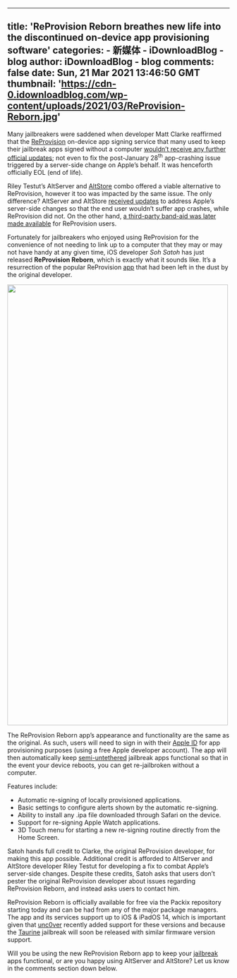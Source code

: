 
---
title: 'ReProvision Reborn breathes new life into the discontinued on-device app provisioning software'
categories: 
    - 新媒体
    - iDownloadBlog - blog
author: iDownloadBlog - blog
comments: false
date: Sun, 21 Mar 2021 13:46:50 GMT
thumbnail: 'https://cdn-0.idownloadblog.com/wp-content/uploads/2021/03/ReProvision-Reborn.jpg'
---

<div>   
<p>Many jailbreakers were saddened when developer Matt Clarke reaffirmed that the <a href="https://www.idownloadblog.com/tag/reprovision">ReProvision</a> on-device app signing service that many used to keep their jailbreak apps signed without a computer <a href="https://www.idownloadblog.com/2021/02/02/reprovision-discontinued/">wouldn’t receive any further official updates</a>; not even to fix the post-January 28<sup>th</sup> app-crashing issue triggered by a server-side change on Apple’s behalf. It was henceforth officially EOL (end of life).</p>
<p>Riley Testut’s AltServer and <a href="https://www.idownloadblog.com/tag/altstore">AltStore</a> combo offered a viable alternative to ReProvision, however it too was impacted by the same issue. The only difference? AltServer and AltStore <a href="https://www.idownloadblog.com/2021/02/02/altstore-updated-to-fix-app-crash/">received updates</a> to address Apple’s server-side changes so that the end user wouldn’t suffer app crashes, while ReProvision did not. On the other hand, <a href="https://www.idownloadblog.com/2021/02/11/reprovisionfix/">a third-party band-aid was later made available</a> for ReProvision users.</p>

<p><span id="more-858374"></span></p>
<p>Fortunately for jailbreakers who enjoyed using ReProvision for the convenience of not needing to link up to a computer that they may or may not have handy at any given time, iOS developer <em>Soh Satoh</em> has just released <strong>ReProvision Reborn</strong>, which is exactly what it sounds like. It’s a resurrection of the popular ReProvision <a href="https://www.idownloadblog.com/tag/jailbreak-apps-tweaks">app</a> that had been left in the dust by the original developer.</p>
<p><img loading="lazy" class="aligncenter wp-image-858375" src="https://cdn-0.idownloadblog.com/wp-content/uploads/2021/03/ReProvision-Reborn.jpg" alt width="500" height="1000" srcset="https://cdn-0.idownloadblog.com/wp-content/uploads/2021/03/ReProvision-Reborn.jpg 1000w, https://cdn-0.idownloadblog.com/wp-content/uploads/2021/03/ReProvision-Reborn-108x215.jpg 108w, https://cdn-0.idownloadblog.com/wp-content/uploads/2021/03/ReProvision-Reborn-768x1536.jpg 768w, https://cdn-0.idownloadblog.com/wp-content/uploads/2021/03/ReProvision-Reborn-250x500.jpg 250w" sizes="(max-width: 500px) 100vw, 500px" referrerpolicy="no-referrer"></p>
<p>The ReProvision Reborn app’s appearance and functionality are the same as the original. As such, users will need to sign in with their <a href="https://www.idownloadblog.com/tag/apple-id">Apple ID</a> for app provisioning purposes (using a free Apple developer account). The app will then automatically keep <a href="https://www.idownloadblog.com/2019/11/21/types-of-jailbreaks/">semi-untethered</a> jailbreak apps functional so that in the event your device reboots, you can get re-jailbroken without a computer.</p>
<p>Features include:</p>
<ul>
<li>Automatic re-signing of locally provisioned applications.</li>
<li>Basic settings to configure alerts shown by the automatic re-signing.</li>
<li>Ability to install any .ipa file downloaded through Safari on the device.</li>
<li>Support for re-signing Apple Watch applications.</li>
<li>3D Touch menu for starting a new re-signing routine directly from the Home Screen.</li>
</ul>
<p>Satoh hands full credit to Clarke, the original ReProvision developer, for making this app possible. Additional credit is afforded to AltServer and AltStore developer Riley Testut for developing a fix to combat Apple’s server-side changes. Despite these credits, Satoh asks that users don’t pester the original ReProvision developer about issues regarding ReProvision Reborn, and instead asks users to contact him.</p>

<p>ReProvision Reborn is officially available for free via the Packix repository starting today and can be had from any of the major package managers. The app and its services support up to iOS & iPadOS 14, which is important given that <a href="https://www.idownloadblog.com/tag/unc0ver">unc0ver</a> recently added support for these versions and because the <a href="https://www.idownloadblog.com/tag/taurine">Taurine</a> jailbreak will soon be released with similar firmware version support.</p>
<p>Will you be using the new ReProvision Reborn app to keep your <a href="https://www.idownloadblog.com/jailbreak">jailbreak</a> apps functional, or are you happy using AltServer and AltStore? Let us know in the comments section down below.</p>
<!-- AI CONTENT END 1 -->

  
</div>
            
